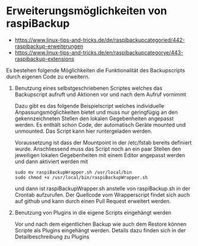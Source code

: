 # Erweiterungsmöglichkeiten von raspiBackup

- <https://www.linux-tips-and-tricks.de/de/raspibackupcategoried/442-raspibackup-erweiterungen>
- <https://www.linux-tips-and-tricks.de/en/raspibackupcategorye/443-raspibackup-extensions>

Es bestehen folgende Möglichkeiten die Funktionalität des Backupscripts durch eigenen Code zu erweitern.

1. Benutzung eines selbstgeschriebenen Scriptes welches das Backupscript
   aufruft und Aktionen vor und nach dem Aufruf vornimmt

   Dazu gibt es das folgende Beispielscript welches individuelle
   Anpassungsmöglichkeiten bietet und muss nur geringfügig an den gekennzeichneten
   Stellen den lokalen Gegebenheiten angepasst werden. Es enthält schon Code, der
   automatisch Geräte mounted und unmounted. Das Script kann hier runtergeladen
   werden.

   Voraussetzung ist dass der Mountpoint in der /etc/fstab bereits definiert
   wurde. Anschliessend muss das Script noch an ein paar Stellen den jeweiligen
   lokalen Gegebenheiten mit einem Editor angepasst werden und dann aktiviert
   werden mit

       sudo mv raspiBackupWrapper.sh /usr/local/bin
       sudo chmod +x /usr/local/bin/raspiBackupWrapper.sh

   und dann ist raspiBackupWrapper.sh anstelle von raspiBackup.sh in der Crontab
   aufzurufen. Der Quellcode vom Wrapperscript findet sich auch auf github und
   kann durch einen Pull Request erweitert werden.

2. Benutzung von Plugins in die eigene Scripts eingehängt werden

   Vor und nach dem eigentlichen Backup wie auch dem Restore können Scripte als
   Plugins eingehängt werden. Details dazu finden sich in der Detailbeschreibung
   zu Plugins

